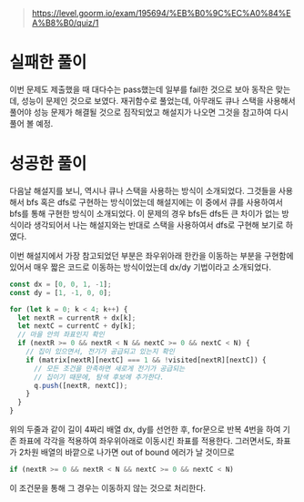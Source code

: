 > https://level.goorm.io/exam/195694/%EB%B0%9C%EC%A0%84%EA%B8%B0/quiz/1

# 실패한 풀이

이번 문제도 제출했을 때 대다수는 pass했는데 일부를 fail한 것으로 보아 동작은 맞는데, 성능이 문제인 것으로 보였다.
재귀함수로 풀었는데, 아무래도 큐나 스택을 사용해서 풀어야 성능 문제가 해결될 것으로 짐작되었고
해설지가 나오면 그것을 참고하여 다시 풀어 볼 예정.

# 성공한 풀이

다음날 해설지를 보니, 역시나 큐나 스택을 사용하는 방식이 소개되었다.
그것들을 사용해서 bfs 혹은 dfs로 구현하는 방식이었는데 해설지에는 이 중에서
큐를 사용하여서 bfs를 통해 구현한 방식이 소개되었다.
이 문제의 경우 bfs든 dfs든 큰 차이가 없는 방식이라 생각되어서 나는
해설지와는 반대로 스택을 사용하여서 dfs로 구현해 보기로 하였다.

이번 해설지에서 가장 참고되었던 부분은 좌우위아래 한칸을 이동하는 부분을 구현함에 있어서 매우 짧은 코드로
이동하는 방식이었는데
dx/dy 기법이라고 소개되었다.

```js
const dx = [0, 0, 1, -1];
const dy = [1, -1, 0, 0];

for (let k = 0; k < 4; k++) {
  let nextR = currentR + dx[k];
  let nextC = currentC + dy[k];
  // 마을 안의 좌표인지 확인
  if (nextR >= 0 && nextR < N && nextC >= 0 && nextC < N) {
    // 집이 있으면서, 전기가 공급되고 있는지 확인
    if (matrix[nextR][nextC] === 1 && !visited[nextR][nextC]) {
      // 모든 조건을 만족하면 새로게 전기가 공급되는
      // 집이기 때문에, 탐색 후보에 추가한다.
      q.push([nextR, nextC]);
    }
  }
}
```

위의 두줄과 같이 길이 4짜리 배열 dx, dy를 선언한 후,
for문으로 반복 4번을 하여 기존 좌표에 각각을 적용하여 좌우위아래로 이동시킨 좌표를 적용한다.
그러면서도, 좌표가 2차원 배열의 바깥으로 나가면 out of bound 에러가 날 것이므로

```js
if (nextR >= 0 && nextR < N && nextC >= 0 && nextC < N)
```

이 조건문을 통해 그 경우는 이동하지 않는 것으로 처리한다.
